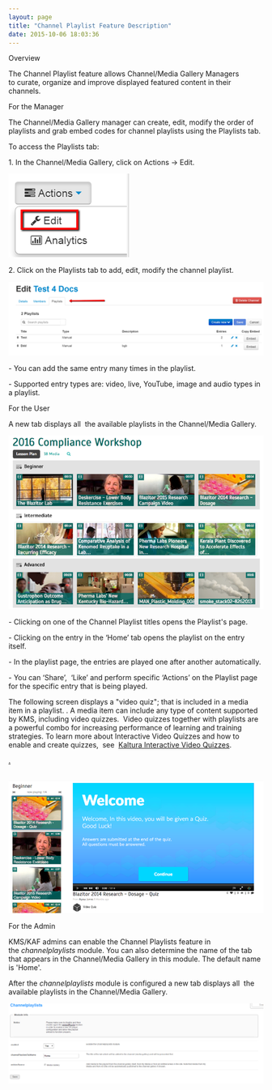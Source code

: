 ```yaml
---
layout: page
title: "Channel Playlist Feature Description"
date: 2015-10-06 18:03:36
---
```


<p>
    <a name="admin"></a>
  </p>
  
  <p class="mce-heading-2">
    Overview
  </p>
  
  <p>
    The Channel Playlist feature allows Channel/Media Gallery Managers to curate, organize and improve displayed featured content in their channels.
  </p>
  
  <p class="mce-heading-2">
    For the Manager
  </p>
  
  <p>
    The Channel/Media Gallery manager can create, edit, modify the order of playlists and grab embed codes for channel playlists using the Playlists tab.
  </p>
  
  <p>
    <span class="mce-procedure">To access the Playlists tab:</span>
  </p>
  
  <p>
    1. In the Channel/Media Gallery, click on Actions -> Edit.
  </p>
  
  <p>
    <img src="../../assets/2445.img">
  </p>
  
  <p>
    2. Click on the Playlists tab to add, edit, modify the channel playlist.
  </p>
  
  <p>
    <img src="../../assets/2446.img">
  </p>
  
  <p>
    - You can add the same entry many times in the playlist.
  </p>
  
  <p>
    - Supported entry types are: video, live, YouTube, image and audio types in a playlist.
  </p>
  
  <p class="mce-heading-2">
    For the User
  </p>
  
  <p>
    A new tab displays all  the available playlists in the Channel/Media Gallery.
  </p>
  
  <p>
    <img src="../../assets/3386.img">
  </p>
  
  <p>
    <span>- Clicking on one of the Channel Playlist titles </span>opens the Playlist's page.
  </p>
  
  <p>
    - Clicking on the entry in the ‘Home’ tab opens the playlist on the entry itself.
  </p>
  
  <p>
    - In the playlist page, the entries are played one after another automatically.
  </p>
  
  <p>
    - You can ‘Share’,  ‘Like’ and perform specific ‘Actions’ on the Playlist page for the specific entry that is being played.
  </p>
  
  <p>
    The following screen displays a "video quiz"; that is included in a media item in a playlist. . A media item can include any type of content supported by KMS, including video quizzes.  Video quizzes together with playlists are a powerful combo for increasing performance of learning and training strategies. To learn more about Interactive Video Quizzes and how to enable and create quizzes,  see  <a href="{{site.url}}/documentation/Knowledge/kaltura-interactive-video-quizzes.html">Kaltura Interactive Video Quizzes</a>.
  </p>
  
  <p>
    <a href="{{site.url}}/documentation/Knowledge/kaltura-interactive-video-quizzes.html">.</a>
  </p>
  
  <p>
     <img src="../../assets/3387.img">
  </p>
  
  <p class="mce-heading-1">
    For the Admin
  </p>
  
  <p>
    KMS/KAF admins can enable the Channel Playlists feature in the <em>channelplaylists</em> module. You can also determine the name of the tab that appears in the Channel/Media Gallery in this module. The default name is 'Home'.
  </p>
  
  <p>
    After the <em>channelplaylists</em> module is configured a new tab displays all  the available playlists in the Channel/Media Gallery.
  </p>
  
  <p>
    <img src="../../assets/2447.img">
  </p>
  
  <p>
    <span> </span>
  </p>
  
  <p>
     
  </p>